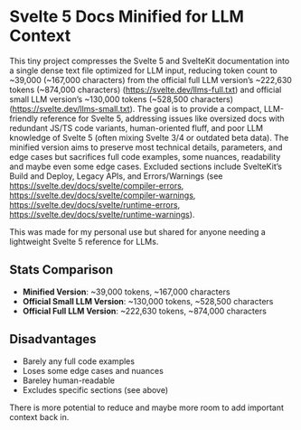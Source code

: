 # Svelte 5 Docs Minified for LLM Context

This tiny project compresses the Svelte 5 and SvelteKit documentation into a single dense text file optimized for LLM input, reducing token count to ~39,000 (~167,000 characters) from the official full LLM version’s ~222,630 tokens (~874,000 characters) (https://svelte.dev/llms-full.txt) and official small LLM version’s ~130,000 tokens (~528,500 characters) (https://svelte.dev/llms-small.txt). The goal is to provide a compact, LLM-friendly reference for Svelte 5, addressing issues like oversized docs with redundant JS/TS code variants, human-oriented fluff, and poor LLM knowledge of Svelte 5 (often mixing Svelte 3/4 or outdated beta data). The minified version aims to preserve most technical details, parameters, and edge cases but sacrifices full code examples, some nuances, readability and maybe even some edge cases. Excluded sections include SvelteKit’s Build and Deploy, Legacy APIs, and Errors/Warnings (see https://svelte.dev/docs/svelte/compiler-errors, https://svelte.dev/docs/svelte/compiler-warnings, https://svelte.dev/docs/svelte/runtime-errors, https://svelte.dev/docs/svelte/runtime-warnings).

This was made for my personal use but shared for anyone needing a lightweight Svelte 5 reference for LLMs.

## Stats Comparison
- **Minified Version**: ~39,000 tokens, ~167,000 characters
- **Official Small LLM Version**: ~130,000 tokens, ~528,500 characters
- **Official Full LLM Version**: ~222,630 tokens, ~874,000 characters

## Disadvantages
- Barely any full code examples
- Loses some edge cases and nuances
- Bareley human-readable
- Excludes specific sections (see above)

There is more potential to reduce and maybe more room to add important context back in.
